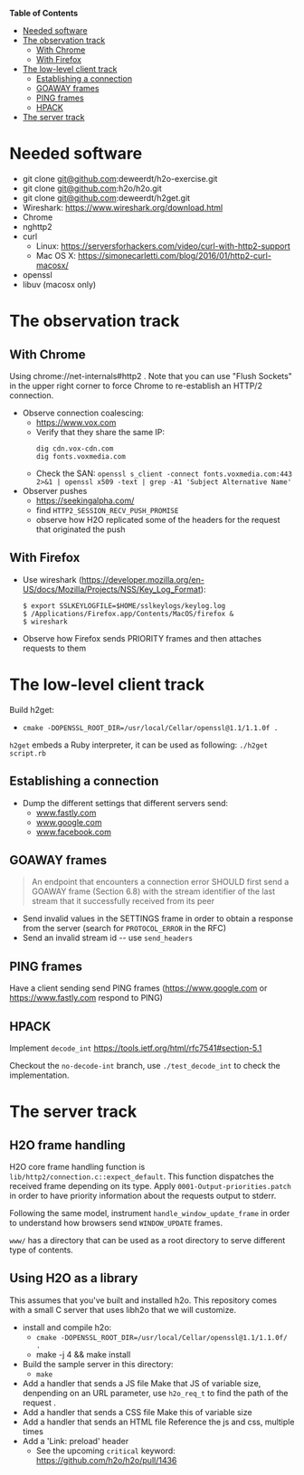 <!-- START doctoc generated TOC please keep comment here to allow auto update -->
<!-- DON'T EDIT THIS SECTION, INSTEAD RE-RUN doctoc TO UPDATE -->
**Table of Contents**

- [Needed software](#needed-software)
- [The observation track](#the-observation-track)
  - [With Chrome](#with-chrome)
  - [With Firefox](#with-firefox)
- [The low-level client track](#the-low-level-client-track)
  - [Establishing a connection](#establishing-a-connection)
  - [GOAWAY frames](#goaway-frames)
  - [PING frames](#ping-frames)
  - [HPACK](#hpack)
- [The server track](#the-server-track)

<!-- END doctoc generated TOC please keep comment here to allow auto update -->

# Needed software

  - git clone git@github.com:deweerdt/h2o-exercise.git
  - git clone git@github.com:h2o/h2o.git
  - git clone git@github.com:deweerdt/h2get.git
  - Wireshark: https://www.wireshark.org/download.html
  - Chrome
  - nghttp2
  - curl
    - Linux: https://serversforhackers.com/video/curl-with-http2-support
    - Mac OS X: https://simonecarletti.com/blog/2016/01/http2-curl-macosx/
  - openssl
  - libuv (macosx only)

# The observation track

## With Chrome

Using chrome://net-internals#http2 . Note that you can use "Flush
Sockets" in the upper right corner to force Chrome to re-establish
an HTTP/2 connection.

- Observe connection coalescing:
  - https://www.vox.com
  - Verify that they share the same IP:
    ```
    dig cdn.vox-cdn.com
    dig fonts.voxmedia.com
    ```
  - Check the SAN:
    `openssl s_client -connect fonts.voxmedia.com:443 2>&1 | openssl x509 -text | grep -A1 'Subject Alternative Name'`
- Observer pushes
  - https://seekingalpha.com/
  - find `HTTP2_SESSION_RECV_PUSH_PROMISE`
  - observe how H2O replicated some of the headers for the request that originated the push

## With Firefox
- Use wireshark (https://developer.mozilla.org/en-US/docs/Mozilla/Projects/NSS/Key_Log_Format):
  ```
  $ export SSLKEYLOGFILE=$HOME/sslkeylogs/keylog.log
  $ /Applications/Firefox.app/Contents/MacOS/firefox &
  $ wireshark
  ```
- Observe how Firefox sends PRIORITY frames and then attaches requests to them

# The low-level client track

Build h2get:
- `cmake -DOPENSSL_ROOT_DIR=/usr/local/Cellar/openssl@1.1/1.1.0f .`

`h2get` embeds a Ruby interpreter, it can be used as following: `./h2get script.rb`

## Establishing a connection

- Dump the different settings that different servers send:
  - www.fastly.com
  - www.google.com
  - www.facebook.com

## GOAWAY frames

> An endpoint that encounters a connection error SHOULD first send a
> GOAWAY frame (Section 6.8) with the stream identifier of the last
> stream that it successfully received from its peer

- Send invalid values in the SETTINGS frame in order to obtain a
response from the server (search for `PROTOCOL_ERROR` in the RFC)
- Send an invalid stream id -- use `send_headers`

## PING frames

Have a client sending send PING frames (https://www.google.com or
https://www.fastly.com respond to PING)

## HPACK

Implement `decode_int` https://tools.ietf.org/html/rfc7541#section-5.1

Checkout the `no-decode-int` branch, use `./test_decode_int` to check the implementation.

# The server track

## H2O frame handling

H2O core frame handling function is
`lib/http2/connection.c::expect_default`. This function
dispatches the received frame depending on its type. Apply
`0001-Output-priorities.patch` in order to have priority information
about the requests output to stderr.

Following the same model, instrument `handle_window_update_frame`
in order to understand how browsers send `WINDOW_UPDATE` frames.

`www/` has a directory that can be used as a root directory to serve
different type of contents.

## Using H2O as a library

This assumes that you've built and installed h2o. This repository
comes with a small C server that uses libh2o that we will customize.
- install and compile h2o:
  - `cmake -DOPENSSL_ROOT_DIR=/usr/local/Cellar/openssl@1.1/1.1.0f/ .`
  - make -j 4 && make install
- Build the sample server in this directory:
  - `make`
- Add a handler that sends a JS file
  Make that JS of variable size, denpending on an URL parameter, use
  `h2o_req_t` to find the path of the request .
- Add a handler that sends a CSS file
  Make this of variable size
- Add a handler that sends an HTML file
  Reference the js and css, multiple times
- Add a 'Link: preload' header
  - See the upcoming `critical` keyword: https://github.com/h2o/h2o/pull/1436

   

